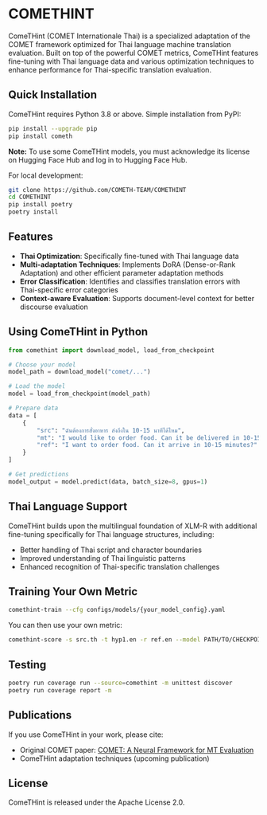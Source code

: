 # COMETHINT

ComeTHint (COMET Internationale Thai) is a specialized adaptation of the COMET framework optimized for Thai language machine translation evaluation. Built on top of the powerful COMET metrics, ComeTHint features fine-tuning with Thai language data and various optimization techniques to enhance performance for Thai-specific translation evaluation.

## Quick Installation

ComeTHint requires Python 3.8 or above. Simple installation from PyPI:

```bash
pip install --upgrade pip
pip install cometh
```

**Note:** To use some ComeTHint models, you must acknowledge its license on Hugging Face Hub and log in to Hugging Face Hub.

For local development:

```bash
git clone https://github.com/COMETH-TEAM/COMETHINT
cd COMETHINT
pip install poetry
poetry install
```

## Features

- **Thai Optimization**: Specifically fine-tuned with Thai language data
- **Multi-adaptation Techniques**: Implements DoRA (Dense-or-Rank Adaptation) and other efficient parameter adaptation methods
- **Error Classification**: Identifies and classifies translation errors with Thai-specific error categories
- **Context-aware Evaluation**: Supports document-level context for better discourse evaluation

## Using ComeTHint in Python

```python
from comethint import download_model, load_from_checkpoint

# Choose your model
model_path = download_model("comet/...")

# Load the model
model = load_from_checkpoint(model_path)

# Prepare data
data = [
    {
        "src": "ฉันต้องการสั่งอาหาร ส่งถึงใน 10-15 นาทีได้ไหม",
        "mt": "I would like to order food. Can it be delivered in 10-15 minutes?",
        "ref": "I want to order food. Can it arrive in 10-15 minutes?"
    }
]

# Get predictions
model_output = model.predict(data, batch_size=8, gpus=1)
```

## Thai Language Support

ComeTHint builds upon the multilingual foundation of XLM-R with additional fine-tuning specifically for Thai language structures, including:

- Better handling of Thai script and character boundaries
- Improved understanding of Thai linguistic patterns
- Enhanced recognition of Thai-specific translation challenges

## Training Your Own Metric

```bash
comethint-train --cfg configs/models/{your_model_config}.yaml
```

You can then use your own metric:

```bash
comethint-score -s src.th -t hyp1.en -r ref.en --model PATH/TO/CHECKPOINT
```

## Testing

```bash
poetry run coverage run --source=comethint -m unittest discover
poetry run coverage report -m
```

## Publications

If you use ComeTHint in your work, please cite:

- Original COMET paper: [COMET: A Neural Framework for MT Evaluation](https://www.aclweb.org/anthology/2020.emnlp-main.213)
- ComeTHint adaptation techniques (upcoming publication)

## License

ComeTHint is released under the Apache License 2.0.
